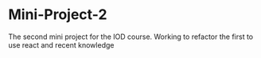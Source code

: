 # Mini-Project-2
The second mini project for the IOD course. Working to refactor the first to use react and recent knowledge
